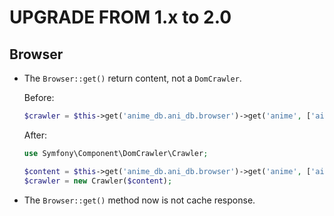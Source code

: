 UPGRADE FROM 1.x to 2.0
=======================

Browser
-------

* The `Browser::get()` return content, not a `DomCrawler`.

   Before:

   ```php
   $crawler = $this->get('anime_db.ani_db.browser')->get('anime', ['aid' => 1]);
   ```

   After:

   ```php
   use Symfony\Component\DomCrawler\Crawler;

   $content = $this->get('anime_db.ani_db.browser')->get('anime', ['aid' => 1]);
   $crawler = new Crawler($content);
   ```

* The `Browser::get()` method now is not cache response.
